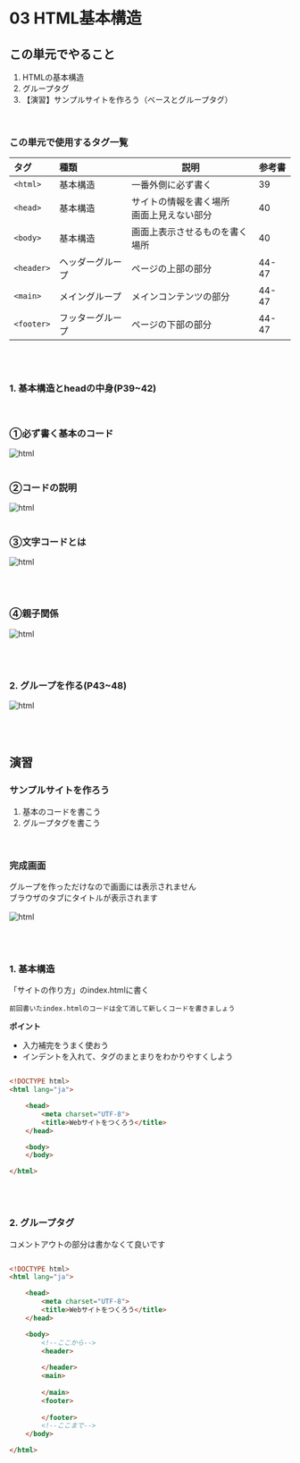 # **03 HTML基本構造**

## **この単元でやること**

1. HTMLの基本構造
2. グループタグ
3. 【演習】サンプルサイトを作ろう（ベースとグループタグ）

<br>

### **この単元で使用するタグ一覧**

|  タグ  |  種類  | 説明  | 参考書  |
| :---- | :---- | ---- | ---- |
|  `<html>`  |  基本構造  |  一番外側に必ず書く  | 39 |
|  `<head>`  |  基本構造  |  サイトの情報を書く場所<br>画面上見えない部分  | 40 |
|  `<body>`  |  基本構造  |  画面上表示させるものを書く場所  | 40 |
|  `<header>`  |  ヘッダーグループ  |  ページの上部の部分  | 44-47 |
|  `<main>`  |  メイングループ  |  メインコンテンツの部分  | 44-47 |
|  `<footer>`  |  フッターグループ  |  ページの下部の部分  | 44-47 |

<br><br>

### **1. 基本構造とheadの中身(P39~42)**

<br>

### **①必ず書く基本のコード**


![html](img/03_img01.png)
<br><br>

### **②コードの説明**

![html](img/03_img02.png)
<br><br>

### **③文字コードとは**

![html](img/03_img07.png)

<br><br>

### **④親子関係**

![html](img/03_img08.png)

<br><br>

### **2. グループを作る(P43~48)**

![html](img/03_img03.png)

<br><br>

## **演習**

### **サンプルサイトを作ろう**

1. 基本のコードを書こう
2. グループタグを書こう

<br>

### **完成画面**

グループを作っただけなので画面には表示されません  
ブラウザのタブにタイトルが表示されます

![html](img/03_img04.png)　　


<br><br>

### **1. 基本構造**

「サイトの作り方」のindex.htmlに書く

`前回書いたindex.htmlのコードは全て消して新しくコードを書きましょう`

**ポイント**  

- 入力補完をうまく使おう
- インデントを入れて、タグのまとまりをわかりやすくしよう

```html

<!DOCTYPE html>
<html lang="ja">

    <head>
        <meta charset="UTF-8">
        <title>Webサイトをつくろう</title>
    </head>

    <body>
    </body>

</html>

```

<br><br>

### **2. グループタグ**

コメントアウトの部分は書かなくて良いです

```html

<!DOCTYPE html>
<html lang="ja">

    <head>
        <meta charset="UTF-8">
        <title>Webサイトをつくろう</title>
    </head>

    <body>
        <!--ここから-->
        <header>
            
        </header>
        <main>
            
        </main>
        <footer>
            
        </footer>
        <!--ここまで-->
    </body>

</html>

```

<br><br>